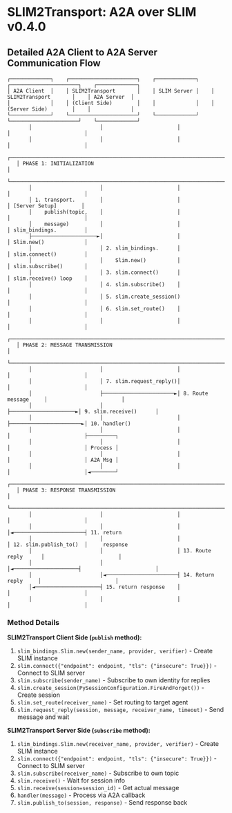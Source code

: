 # SLIM2Transport: A2A over SLIM v0.4.0

## Detailed A2A Client to A2A Server Communication Flow

```
┌─────────────┐    ┌──────────────────────┐    ┌─────────────┐    ┌──────────────────────┐    ┌─────────────┐
│ A2A Client  │    │ SLIM2Transport       │    │ SLIM Server │    │ SLIM2Transport       │    │ A2A Server  │
│             │    │ (Client Side)        │    │             │    │ (Server Side)        │    │             │
└─────────────┘    └──────────────────────┘    └─────────────┘    └──────────────────────┘    └─────────────┘
       │                      │                        │                      │                        │
       │                      │                        │                      │                        │
   ┌───────────────────────────────────────────────────────────────────────────────────────────────────────┐
   │ PHASE 1: INITIALIZATION                                                                               │
   └───────────────────────────────────────────────────────────────────────────────────────────────────────┘
       │                      │                        │                      │                        │
       │ 1. transport.        │                        │                      │ [Server Setup]        │
       │    publish(topic,    │                        │                      │                        │
       │    message)          │                        │                      │ slim_bindings.         │
       ├─────────────────────►│                        │                      │ Slim.new()             │
       │                      │ 2. slim_bindings.      │                      │ slim.connect()         │
       │                      │    Slim.new()          │                      │ slim.subscribe()       │
       │                      │ 3. slim.connect()      │                      │ slim.receive() loop    │
       │                      │ 4. slim.subscribe()    │                      │                        │
       │                      │ 5. slim.create_session()                     │                        │
       │                      │ 6. slim.set_route()    │                      │                        │
       │                      │                        │                      │                        │
   ┌───────────────────────────────────────────────────────────────────────────────────────────────────────┐
   │ PHASE 2: MESSAGE TRANSMISSION                                                                         │
   └───────────────────────────────────────────────────────────────────────────────────────────────────────┘
       │                      │                        │                      │                        │
       │                      │ 7. slim.request_reply()│                      │                        │
       │                      ├───────────────────────►│ 8. Route message     │                        │
       │                      │                        ├─────────────────────►│ 9. slim.receive()      │
       │                      │                        │                      ├───────────────────────►│ 10. handler()
       │                      │                        │                      │                        ├─────────┐
       │                      │                        │                      │                        │ Process │
       │                      │                        │                      │                        │ A2A Msg │
       │                      │                        │                      │                        │◄────────┘
   ┌───────────────────────────────────────────────────────────────────────────────────────────────────────┐
   │ PHASE 3: RESPONSE TRANSMISSION                                                                        │
   └───────────────────────────────────────────────────────────────────────────────────────────────────────┘
       │                      │                        │                      │                        │
       │                      │                        │                      │◄───────────────────────┤ 11. return
       │                      │                        │                      │ 12. slim.publish_to()  │     response
       │                      │                        │ 13. Route reply      │                        │
       │                      │                        │◄─────────────────────┤                        │
       │                      │◄───────────────────────┤ 14. Return reply     │                        │
       │◄─────────────────────┤ 15. return response    │                      │                        │
       │                      │                        │                      │                        │
```

### Method Details

**SLIM2Transport Client Side (`publish` method):**
1. `slim_bindings.Slim.new(sender_name, provider, verifier)` - Create SLIM instance
2. `slim.connect({"endpoint": endpoint, "tls": {"insecure": True}})` - Connect to SLIM server
3. `slim.subscribe(sender_name)` - Subscribe to own identity for replies
4. `slim.create_session(PySessionConfiguration.FireAndForget())` - Create session
5. `slim.set_route(receiver_name)` - Set routing to target agent
6. `slim.request_reply(session, message, receiver_name, timeout)` - Send message and wait

**SLIM2Transport Server Side (`subscribe` method):**
1. `slim_bindings.Slim.new(receiver_name, provider, verifier)` - Create SLIM instance
2. `slim.connect({"endpoint": endpoint, "tls": {"insecure": True}})` - Connect to SLIM server
3. `slim.subscribe(receiver_name)` - Subscribe to own topic
4. `slim.receive()` - Wait for session info
5. `slim.receive(session=session_id)` - Get actual message
6. `handler(message)` - Process via A2A callback
7. `slim.publish_to(session, response)` - Send response back
